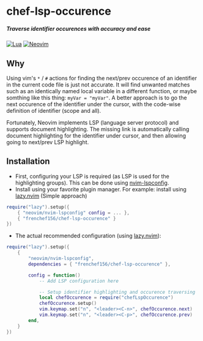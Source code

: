 # chef-lsp-occurence
##### Traverse identifier occurences with accuracy and ease

[![Lua](https://img.shields.io/badge/Lua-blue.svg?style=for-the-badge&logo=lua)](http://www.lua.org)
[![Neovim](https://img.shields.io/badge/Neovim%200.8+-green.svg?style=for-the-badge&logo=neovim)](https://neovim.io)

## Why
Using vim's `*` / `#` actions for finding the next/prev occurence of an identifier in the current code file is just not accurate.
It will find unwanted matches such as an identically named local variable in a different function, or maybe somthing like this thing: `myVar = "myVar"`.
A better approach is to go the next occurence of the identifier under the cursor, with the code-wise definition of identifier (scope and all).

Fortunately, Neovim implements LSP (language server protocol) and supports document highlighting. The missing link is automatically calling document
highlighting for the identifier under cursor, and then allowing going to next/prev LSP highlight.

## Installation
* First, configuring your LSP is required (as LSP is used for the highlighting groups). This can be done using [nvim-lspconfig](https://github.com/neovim/nvim-lspconfig).
* Install using your favorite plugin manager. For example: install using [lazy.nvim](https://github.com/folke/lazy.nvim) (Simple approach)
```lua
require("lazy").setup({
    { "neovim/nvim-lspconfig" config = ... },
    { "frenchef156/chef-lsp-occurence" }
})
```
* The actual recommended configuration (using [lazy.nvim](https://github.com/folke/lazy.nvim)):
```lua
require("lazy").setup({
    {
        "neovim/nvim-lspconfig",
        dependencies = { "frenchef156/chef-lsp-occurence" },

        config = function()
            -- Add LSP configuration here

            -- Setup identifier highlighting and occurence traversing
            local chefOccurence = require("chefLspOccurence")
            chefOccurence.setup()
            vim.keymap.set("n", "<leader><C-n>", chefOccurence.next)
            vim.keymap.set("n", "<leader><C-p>", chefOccurence.prev)
        end,
    }
})
```
